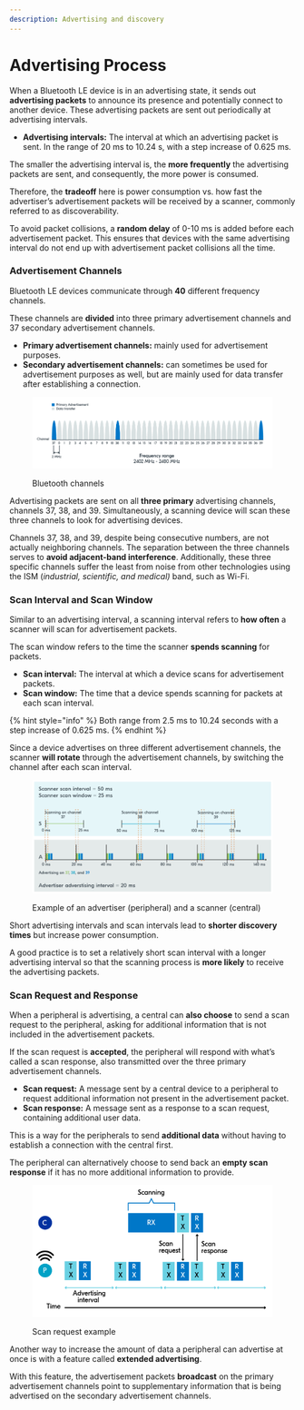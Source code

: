 ```yaml
---
description: Advertising and discovery
---
```


# Advertising Process

When a Bluetooth LE device is in an advertising state, it sends out **advertising packets** to announce its presence and potentially connect to another device. These advertising packets are sent out periodically at advertising intervals.

* **Advertising intervals:** The interval at which an advertising packet is sent. In the range of 20 ms to 10.24 s, with a step increase of 0.625 ms.

The smaller the advertising interval is, the **more frequently** the advertising packets are sent, and consequently, the more power is consumed.

Therefore, the **tradeoff** here is power consumption vs. how fast the advertiser’s advertisement packets will be received by a scanner, commonly referred to as discoverability.

To avoid packet collisions, a **random delay** of 0-10 ms is added before each advertisement packet. This ensures that devices with the same advertising interval do not end up with advertisement packet collisions all the time.

### Advertisement Channels

Bluetooth LE devices communicate through **40** different frequency channels.

These channels are **divided** into three primary advertisement channels and 37 secondary advertisement channels.

* **Primary advertisement channels:** mainly used for advertisement purposes.
* **Secondary advertisement channels:** can sometimes be used for advertisement purposes as well, but are mainly used for data transfer after establishing a connection.

<figure><img src="../../../.gitbook/assets/blefund_less1_ad_channels.png" alt=""><figcaption><p>Bluetooth channels</p></figcaption></figure>

Advertising packets are sent on all **three primary** advertising channels, channels 37, 38, and 39. Simultaneously, a scanning device will scan these three channels to look for advertising devices.

Channels 37, 38, and 39, despite being consecutive numbers, are not actually neighboring channels. The separation between the three channels serves to **avoid adjacent-band interference**. Additionally, these three specific channels suffer the least from noise from other technologies using the ISM (_industrial, scientific, and medical)_ band, such as Wi-Fi.

### Scan Interval and Scan Window

Similar to an advertising interval, a scanning interval refers to **how often** a scanner will scan for advertisement packets.

The scan window refers to the time the scanner **spends scanning** for packets.

* **Scan interval:** The interval at which a device scans for advertisement packets.
* **Scan window:** The time that a device spends scanning for packets at each scan interval.

{% hint style="info" %}
Both range from 2.5 ms to 10.24 seconds with a step increase of 0.625 ms.
{% endhint %}

Since a device advertises on three different advertisement channels, the scanner **will rotate** through the advertisement channels, by switching the channel after each scan interval.

<figure><img src="../../../.gitbook/assets/blefund_less2_adv_process.png" alt=""><figcaption><p>Example of an advertiser (peripheral) and a scanner (central)</p></figcaption></figure>

Short advertising intervals and scan intervals lead to **shorter discovery times** but increase power consumption.

A good practice is to set a relatively short scan interval with a longer advertising interval so that the scanning process is **more likely** to receive the advertising packets.

### Scan Request and Response

When a peripheral is advertising, a central can **also choose** to send a scan request to the peripheral, asking for additional information that is not included in the advertisement packets.

If the scan request is **accepted**, the peripheral will respond with what’s called a scan response, also transmitted over the three primary advertisement channels.

* **Scan request:** A message sent by a central device to a peripheral to request additional information not present in the advertisement packet.
* **Scan response:** A message sent as a response to a scan request, containing additional user data.

This is a way for the peripherals to send **additional data** without having to establish a connection with the central first.

The peripheral can alternatively choose to send back an **empty scan response** if it has no more additional information to provide.

<figure><img src="../../../.gitbook/assets/blefund_less2_scan_request-2.png" alt=""><figcaption><p>Scan request example</p></figcaption></figure>

Another way to increase the amount of data a peripheral can advertise at once is with a feature called **extended advertising**.

With this feature, the advertisement packets **broadcast** on the primary advertisement channels point to supplementary information that is being advertised on the secondary advertisement channels.
